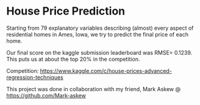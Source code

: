 # House Price Prediction    

Starting from 79 explanatory variables describing (almost) every aspect of residential homes in Ames, Iowa, we try to predict the final price of each home.    

Our final score on the kaggle submission leaderboard was RMSE= 0.1239. This puts us at about the top 20% in the competition.     


Competition: https://www.kaggle.com/c/house-prices-advanced-regression-techniques    

This project was done in collaboration with my friend, Mark Askew @ https://github.com/Mark-askew
